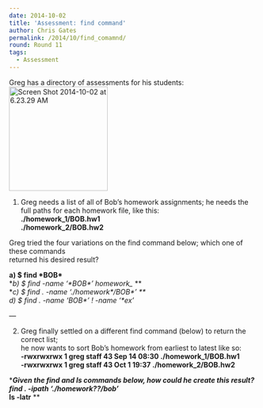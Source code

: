 ```yaml
---
date: 2014-10-02
title: 'Assessment: find command'
author: Chris Gates
permalink: /2014/10/find_comamnd/
round: Round 11
tags:
  - Assessment
---
```

Greg has a directory of assessments for his students:[<img class="wp-image-9141 alignright" title="Directory" alt="Screen Shot 2014-10-02 at 6.23.29 AM" src="http://files.software-carpentry.org/training-course/2014/10/Screen-Shot-2014-10-02-at-6.23.29-AM-284x300.png" width="199" height="210" />][1]

1) Greg needs a list of all of Bob&#8217;s homework assignments; he needs the full paths for each homework file, like this:  
**./homework_1/BOB.hw1**  
**./homework_2/BOB.hw2**

Greg tried the four variations on the find command below; which one of these commands  
returned his desired result?

**a) $ find \*BOB\***  
**b) $ find -name &#8216;\*BOB\*&#8217; homework_* **  
**c) $ find . -name &#8216;./homework\*/BOB\*&#8217; **  
**d) $ find . -name &#8216;BOB\*&#8217; ! -name &#8216;\*ex*&#8217;**

&#8212;

2) Greg finally settled on a different find command (below) to return the correct list;  
he now wants to sort Bob&#8217;s homework from earliest to latest like so:  
**-rwxrwxrwx 1 greg staff 43 Sep 14 08:30 ./homework_1/BOB.hw1**  
**-rwxrwxrwx 1 greg staff 43 Oct 1 19:37 ./homework_2/BOB.hw2**

****Given the find and ls commands below, how could he create this result?  
**find . -ipath &#8216;./homework??/bob*&#8217;**  
**ls -latr**** **

&nbsp;

 [1]: http://files.software-carpentry.org/training-course/2014/10/Screen-Shot-2014-10-02-at-6.23.29-AM.png
